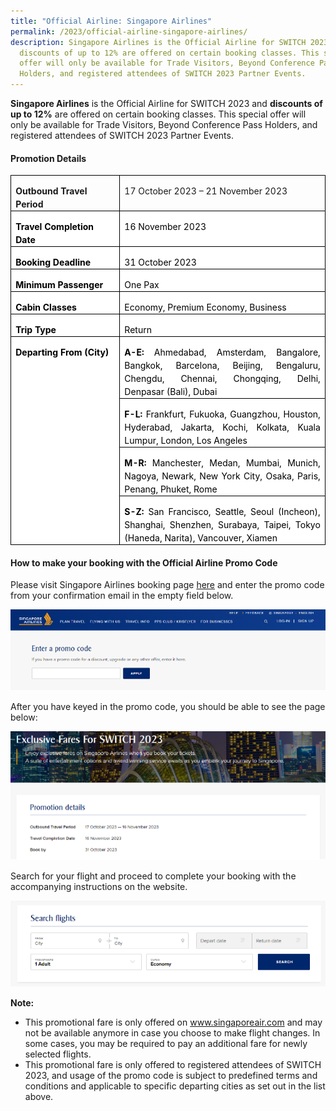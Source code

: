 ```yaml
---
title: "Official Airline: Singapore Airlines"
permalink: /2023/official-airline-singapore-airlines/
description: Singapore Airlines is the Official Airline for SWITCH 2023 and
  discounts of up to 12% are offered on certain booking classes. This special
  offer will only be available for Trade Visitors, Beyond Conference Pass
  Holders, and registered attendees of SWITCH 2023 Partner Events.
---
```

**Singapore Airlines** is the Official Airline for SWITCH 2023 and **discounts of up to 12%** are offered on certain booking classes. This special offer will only be available for Trade Visitors, Beyond Conference Pass Holders, and registered attendees of SWITCH 2023 Partner Events.

#### Promotion Details

<table class="MsoTableGrid" border="1" cellspacing="0" cellpadding="0" style="border-collapse:collapse;border:none;mso-border-alt:solid windowtext .5pt;
 mso-yfti-tbllook:1184;mso-padding-alt:0cm 5.4pt 0cm 5.4pt"><tbody><tr style="mso-yfti-irow:0;mso-yfti-firstrow:yes"><td width="198" valign="top" style="width:148.35pt;border:solid windowtext 1.0pt;
  mso-border-alt:solid windowtext .5pt;padding:0cm 5.4pt 0cm 5.4pt"><p class="MsoNormal" style="margin-bottom:0cm;line-height:150%"><b><span lang="EN-US">Outbound Travel Period</span></b></p></td><td width="426" valign="top" style="width:319.15pt;border:solid windowtext 1.0pt;
  border-left:none;mso-border-left-alt:solid windowtext .5pt;mso-border-alt:
  solid windowtext .5pt;padding:0cm 5.4pt 0cm 5.4pt"><p class="MsoNormal" style="margin-bottom:0cm;line-height:150%"><span lang="EN-US">17 October 2023 – 21 November 2023</span></p></td></tr><tr style="mso-yfti-irow:1"><td width="198" valign="top" style="width:148.35pt;border:solid windowtext 1.0pt;
  border-top:none;mso-border-top-alt:solid windowtext .5pt;mso-border-alt:solid windowtext .5pt;
  background:white;mso-background-themecolor:background1;padding:0cm 5.4pt 0cm 5.4pt"><p class="MsoNormal" style="margin-bottom:0cm;line-height:150%"><b><span lang="EN-US" style="color:black;mso-color-alt:windowtext">Travel Completion Date</span><span lang="EN-US"></span></b></p></td><td width="426" valign="top" style="width:319.15pt;border-top:none;border-left:
  none;border-bottom:solid windowtext 1.0pt;border-right:solid windowtext 1.0pt;
  mso-border-top-alt:solid windowtext .5pt;mso-border-left-alt:solid windowtext .5pt;
  mso-border-alt:solid windowtext .5pt;background:white;mso-background-themecolor:
  background1;padding:0cm 5.4pt 0cm 5.4pt"><p class="MsoNormal" style="margin-bottom:0cm;line-height:150%"><span lang="EN-US" style="color:black;mso-color-alt:windowtext">16 November 2023</span><span lang="EN-US"></span></p></td></tr><tr style="mso-yfti-irow:2"><td width="198" valign="top" style="width:148.35pt;border:solid windowtext 1.0pt;
  border-top:none;mso-border-top-alt:solid windowtext .5pt;mso-border-alt:solid windowtext .5pt;
  background:white;mso-background-themecolor:background1;padding:0cm 5.4pt 0cm 5.4pt"><p class="MsoNormal" style="margin-bottom:0cm;line-height:150%"><b><span lang="EN-US" style="color:black;mso-color-alt:windowtext">Booking Deadline</span><span lang="EN-US"></span></b></p></td><td width="426" valign="top" style="width:319.15pt;border-top:none;border-left:
  none;border-bottom:solid windowtext 1.0pt;border-right:solid windowtext 1.0pt;
  mso-border-top-alt:solid windowtext .5pt;mso-border-left-alt:solid windowtext .5pt;
  mso-border-alt:solid windowtext .5pt;background:white;mso-background-themecolor:
  background1;padding:0cm 5.4pt 0cm 5.4pt"><p class="MsoNormal" style="margin-bottom:0cm;line-height:150%"><span lang="EN-US" style="color:black;mso-color-alt:windowtext">31 October 2023</span><span lang="EN-US"></span></p></td></tr><tr style="mso-yfti-irow:3"><td width="198" valign="top" style="width:148.35pt;border:solid windowtext 1.0pt;
  border-top:none;mso-border-top-alt:solid windowtext .5pt;mso-border-alt:solid windowtext .5pt;
  background:white;mso-background-themecolor:background1;padding:0cm 5.4pt 0cm 5.4pt"><p class="MsoNormal" style="margin-bottom:0cm;line-height:150%"><b><span lang="EN-US" style="color:black;mso-color-alt:windowtext">Minimum Passenger</span><span lang="EN-US"></span></b></p></td><td width="426" valign="top" style="width:319.15pt;border-top:none;border-left:
  none;border-bottom:solid windowtext 1.0pt;border-right:solid windowtext 1.0pt;
  mso-border-top-alt:solid windowtext .5pt;mso-border-left-alt:solid windowtext .5pt;
  mso-border-alt:solid windowtext .5pt;background:white;mso-background-themecolor:
  background1;padding:0cm 5.4pt 0cm 5.4pt"><p class="MsoNormal" style="margin-bottom:0cm;line-height:150%"><span lang="EN-US" style="color:black;mso-color-alt:windowtext">One Pax</span><span lang="EN-US"></span></p></td></tr><tr style="mso-yfti-irow:4"><td width="198" valign="top" style="width:148.35pt;border:solid windowtext 1.0pt;
  border-top:none;mso-border-top-alt:solid windowtext .5pt;mso-border-alt:solid windowtext .5pt;
  background:white;mso-background-themecolor:background1;padding:0cm 5.4pt 0cm 5.4pt"><p class="MsoNormal" style="margin-bottom:0cm;line-height:150%"><b><span lang="EN-US" style="color:black;mso-color-alt:windowtext">Cabin Classes</span><span lang="EN-US"></span></b></p></td><td width="426" valign="top" style="width:319.15pt;border-top:none;border-left:
  none;border-bottom:solid windowtext 1.0pt;border-right:solid windowtext 1.0pt;
  mso-border-top-alt:solid windowtext .5pt;mso-border-left-alt:solid windowtext .5pt;
  mso-border-alt:solid windowtext .5pt;background:white;mso-background-themecolor:
  background1;padding:0cm 5.4pt 0cm 5.4pt"><p class="MsoNormal" style="margin-bottom:0cm;line-height:150%"><span lang="EN-US" style="color:black;mso-color-alt:windowtext">Economy, Premium Economy, Business</span><span lang="EN-US"></span></p></td></tr><tr style="mso-yfti-irow:5"><td width="198" valign="top" style="width:148.35pt;border:solid windowtext 1.0pt;
  border-top:none;mso-border-top-alt:solid windowtext .5pt;mso-border-alt:solid windowtext .5pt;
  background:white;mso-background-themecolor:background1;padding:0cm 5.4pt 0cm 5.4pt"><p class="MsoNormal" style="margin-bottom:0cm;line-height:150%"><b><span lang="EN-US" style="color:black;mso-color-alt:windowtext">Trip Type</span><span lang="EN-US"></span></b></p></td><td width="426" valign="top" style="width:319.15pt;border-top:none;border-left:
  none;border-bottom:solid windowtext 1.0pt;border-right:solid windowtext 1.0pt;
  mso-border-top-alt:solid windowtext .5pt;mso-border-left-alt:solid windowtext .5pt;
  mso-border-alt:solid windowtext .5pt;background:white;mso-background-themecolor:
  background1;padding:0cm 5.4pt 0cm 5.4pt"><p class="MsoNormal" style="margin-bottom:0cm;line-height:150%"><span lang="EN-US" style="color:black;mso-color-alt:windowtext">Return</span><span lang="EN-US"></span></p></td></tr><tr style="mso-yfti-irow:6"><td width="198" rowspan="4" valign="top" style="width:148.35pt;border:solid windowtext 1.0pt;
  border-top:none;mso-border-top-alt:solid windowtext .5pt;mso-border-alt:solid windowtext .5pt;
  background:white;mso-background-themecolor:background1;padding:0cm 5.4pt 0cm 5.4pt"><p class="MsoNormal" style="margin-bottom:0cm;line-height:150%"><b><span lang="EN-US" style="color:black;mso-color-alt:windowtext">Departing From (City)</span><span lang="EN-US"></span></b></p></td><td width="426" valign="top" style="width:319.15pt;border-top:none;border-left:
  none;border-bottom:solid windowtext 1.0pt;border-right:solid windowtext 1.0pt;
  mso-border-top-alt:solid windowtext .5pt;mso-border-left-alt:solid windowtext .5pt;
  mso-border-alt:solid windowtext .5pt;background:white;mso-background-themecolor:
  background1;padding:0cm 5.4pt 0cm 5.4pt"><p class="MsoNormal" style="margin-bottom:0cm;text-align:justify;text-justify:
  inter-ideograph;line-height:150%"><b><span lang="EN-US" style="color:black;
  mso-color-alt:windowtext">A-E:</span></b><span lang="EN-US" style="color:black;
  mso-color-alt:windowtext"> Ahmedabad, Amsterdam, Bangalore, Bangkok, Barcelona, Beijing, Bengaluru, Chengdu, Chennai, Chongqing, Delhi, Denpasar (Bali), Dubai</span><span lang="EN-US"></span></p></td></tr><tr style="mso-yfti-irow:7"><td width="426" valign="top" style="width:319.15pt;border-top:none;border-left:
  none;border-bottom:solid windowtext 1.0pt;border-right:solid windowtext 1.0pt;
  mso-border-top-alt:solid windowtext .5pt;mso-border-left-alt:solid windowtext .5pt;
  mso-border-alt:solid windowtext .5pt;background:white;mso-background-themecolor:
  background1;padding:0cm 5.4pt 0cm 5.4pt"><p class="MsoNormal" style="margin-bottom:0cm;text-align:justify;text-justify:
  inter-ideograph;line-height:150%"><b><span lang="EN-US" style="color:black;
  mso-color-alt:windowtext">F-L:</span></b><span lang="EN-US" style="color:black;
  mso-color-alt:windowtext"> Frankfurt, Fukuoka, Guangzhou, Houston, Hyderabad, Jakarta, Kochi, Kolkata, Kuala Lumpur, London, Los Angeles</span><span lang="EN-US"></span></p></td></tr><tr style="mso-yfti-irow:8"><td width="426" valign="top" style="width:319.15pt;border-top:none;border-left:
  none;border-bottom:solid windowtext 1.0pt;border-right:solid windowtext 1.0pt;
  mso-border-top-alt:solid windowtext .5pt;mso-border-left-alt:solid windowtext .5pt;
  mso-border-alt:solid windowtext .5pt;background:white;mso-background-themecolor:
  background1;padding:0cm 5.4pt 0cm 5.4pt"><p class="MsoNormal" style="margin-bottom:0cm;text-align:justify;text-justify:
  inter-ideograph;line-height:150%"><b><span lang="EN-US" style="color:black;
  mso-color-alt:windowtext">M-R:</span></b><span lang="EN-US" style="color:black;
  mso-color-alt:windowtext"> Manchester, Medan, Mumbai, Munich, Nagoya, Newark, New York City, Osaka, Paris, Penang, Phuket, Rome</span><span lang="EN-US"></span></p></td></tr><tr style="mso-yfti-irow:9;mso-yfti-lastrow:yes"><td width="426" valign="top" style="width:319.15pt;border-top:none;border-left:
  none;border-bottom:solid windowtext 1.0pt;border-right:solid windowtext 1.0pt;
  mso-border-top-alt:solid windowtext .5pt;mso-border-left-alt:solid windowtext .5pt;
  mso-border-alt:solid windowtext .5pt;background:white;mso-background-themecolor:
  background1;padding:0cm 5.4pt 0cm 5.4pt"><p class="MsoNormal" style="margin-bottom:0cm;text-align:justify;text-justify:
  inter-ideograph;line-height:150%"><b><span lang="EN-US" style="color:black;
  mso-color-alt:windowtext">S-Z:</span></b><span lang="EN-US" style="color:black;
  mso-color-alt:windowtext"> San Francisco, Seattle, Seoul (Incheon), Shanghai, Shenzhen, Surabaya, Taipei, Tokyo (Haneda, Narita), Vancouver, Xiamen</span><span lang="EN-US"></span></p></td></tr></tbody></table>
	
#### 	 How to make your booking with the Official Airline Promo Code

Please visit Singapore Airlines booking page [here](https://www.singaporeair.com/en_UK/promocode/) and enter the promo code from your confirmation email in the empty field below.

![SWITCH 2023 Official Airline Promotion: Singapore Airlines (SQ)](/images/2023/promotion_sq_promo_guide_1.png)

After you have keyed in the promo code, you should be able to see the page below:

![SWITCH 2023 Official Airline Promotion: Singapore Airlines (SQ)](/images/2023/promotion_sq_promo_guide_2.png)

Search for your flight and proceed to complete your booking with the accompanying instructions on the website.

![SWITCH 2023 Official Airline Promotion: Singapore Airlines (SQ)](/images/2023/promotion_sq_promo_guide_3.png)

**Note:**
* This promotional fare is only offered on www.singaporeair.com and may not be available anymore in case you choose to make flight changes. In some cases, you may be required to pay an additional fare for newly selected flights.
* This promotional fare is only offered to registered attendees of SWITCH 2023, and usage of the promo code is subject to predefined terms and conditions and applicable to specific departing cities as set out in the list above.